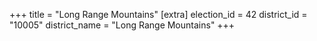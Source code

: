 +++
title = "Long Range Mountains"
[extra]
election_id = 42
district_id = "10005"
district_name = "Long Range Mountains"
+++
